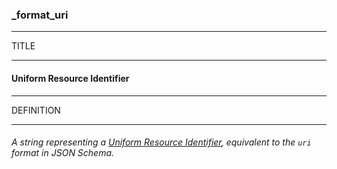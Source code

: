 ### _format_uri



------
TITLE

------

#### Uniform Resource Identifier



------
DEFINITION

------

###### A string representing a [Uniform Resource Identifier](https://en.wikipedia.org/wiki/Uniform_Resource_Identifier), equivalent to the `uri` format in JSON Schema.